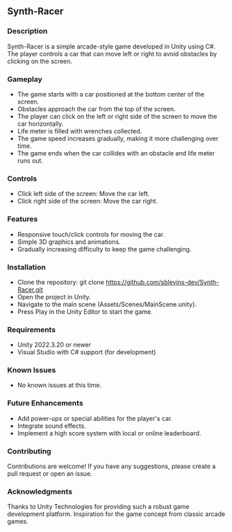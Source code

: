 ## Synth-Racer

### Description
Synth-Racer is a simple arcade-style game developed in Unity using C#. The player controls a car that can move left or right to avoid obstacles by clicking on the screen.

### Gameplay
- The game starts with a car positioned at the bottom center of the screen.
- Obstacles approach the car from the top of the screen.
- The player can click on the left or right side of the screen to move the car horizontally.
- Life meter is filled with wrenches collected.
- The game speed increases gradually, making it more challenging over time.
- The game ends when the car collides with an obstacle and life meter runs out.
  
### Controls
- Click left side of the screen: Move the car left.
- Click right side of the screen: Move the car right.
  
### Features
- Responsive touch/click controls for moving the car.
- Simple 3D graphics and animations.
- Gradually increasing difficulty to keep the game challenging.
  
### Installation
- Clone the repository: git clone https://github.com/sblevins-dev/Synth-Racer.git
- Open the project in Unity.
- Navigate to the main scene (Assets/Scenes/MainScene.unity).
- Press Play in the Unity Editor to start the game.

### Requirements
- Unity 2022.3.20 or newer
- Visual Studio with C# support (for development)

### Known Issues
- No known issues at this time.

### Future Enhancements
- Add power-ups or special abilities for the player's car.
- Integrate sound effects.
- Implement a high score system with local or online leaderboard.

### Contributing
Contributions are welcome! If you have any suggestions, please create a pull request or open an issue.

### Acknowledgments
Thanks to Unity Technologies for providing such a robust game development platform.
Inspiration for the game concept from classic arcade games.
